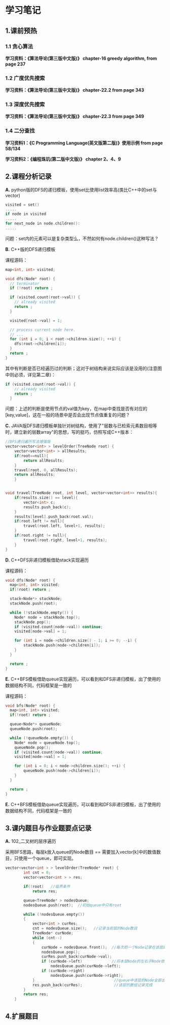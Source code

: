# 学习笔记

  
## 1.课前预热  

### 1.1 贪心算法  
**学习资料：《算法导论(第三版中文版)》 chapter-16 greedy algorithm, from page 237**  


### 1.2 广度优先搜索  
**学习资料：《算法导论(第三版中文版)》 chapter-22.2 from page 343**  

### 1.3 深度优先搜索  
**学习资料：《算法导论(第三版中文版)》 chapter-22.3 from page 349**  

### 1.4 二分查找  
**学习资料1：《C Programming Language(英文版第二版)》使用示例 from page 58/134**  

**学习资料2：《编程珠玑(第二版中文版)》 chapter 2、4、9**  

## 2.课程分析记录  

**A.** python版的DFS的递归模板，使用set比使用list效率高(类比C++中的set与vector)      

```C++
visited = set() 
.....
if node in visited
.....
for next_node in node.children():  
.....
```
问题：set内的元素可以是复杂类型么，不然如何有node.children()这种写法？  

**B.** C++版的DFS递归模板   

课程源码：
```C++
map<int, int> visited;

void dfs(Node* root) {
  // terminator
  if (!root) return ;

  if (visited.count(root->val)) {
    // already visited
    return ;
  }

  visited[root->val] = 1;

  // process current node here. 
  // ...
  for (int i = 0; i < root->children.size(); ++i) {
    dfs(root->children[i]);
  }
  return ;
}
```
其中有判断是否已经遍历过的判断；这对于树结构来说实际应该是没用的(注意图中则必须，详见第二章)：
```C++
if (visited.count(root->val)) {
    // already visited
    return ;
  } 
```

问题：上述的判断是使用节点的val值为key，在map中查找是否有对应的[key,value]，这在一般的场景中是否会出现节点值重复的问题？  

**C.** JAVA版DFS递归模板单独针对树结构，使用了"层数与已检索元素数目相等时，建立新的层数array"的思想，写的挺巧，仿照写成C++版本：  

```C++
//DFS递归遍历写法增强版
vector<vector<int> > levelOrder(TreeNode root) {
	vector<vector<int> > allResults;
    if(root==null){
        return allResults;
    }
    travel(root, 0, allResults);
    return allResults;
    }


void travel(TreeNode root, int level, vector<vector<int>> results){
    if(results.size() == level){
		vector<int> c;
        results.push_back(c);
    }
    results[level].push_back(root.val);
    if(root.left != null){
        travel(root.left, level+1, results);
    }
    if(root.right != null){
        travel(root.right, level+1, results);
    }
}
```  
**D.** C++DFS非递归模板借助stack实现遍历  

课程源码：
```C++
void dfs(Node* root) {
  map<int, int> visited;
  if(!root) return ;

  stack<Node*> stackNode;
  stackNode.push(root);

  while (!stackNode.empty()) {
    Node* node = stackNode.top();
    stackNode.pop();
    if (visited.count(node->val)) continue;
    visited[node->val] = 1;

    for (int i = node->children.size() - 1; i >= 0; --i) {
        stackNode.push(node->children[i]);
    }
  }

  return ;
}
```
**E.** C++BFS模板借助queue实现遍历，可以看到和DFS非递归模板，出了使用的数据结构不同，代码框架是一致的  

课程源码：
```C++
void bfs(Node* root) {
  map<int, int> visited;
  if(!root) return ;

  queue<Node*> queueNode;
  queueNode.push(root);

  while (!queueNode.empty()) {
    Node* node = queueNode.top();
    queueNode.pop();
    if (visited.count(node->val)) continue;
    visited[node->val] = 1;

    for (int i = 0; i < node->children.size(); ++i) {
        queueNode.push(node->children[i]);
    }
  }

  return ;
}
```

**E.** C++BFS模板借助queue实现遍历，可以看到和DFS非递归模板，出了使用的数据结构不同，代码框架是一致的 

## 3.课内题目与作业题要点记录   

**A.** 102_二叉树的层序遍历  

采用BFS思路，每层k放入queue的Node数目 == 需要加入vector[k]中的数值数目，只使用一个queue，即可实现。  

```C++
vector<vector<int > > levelOrder(TreeNode* root) {
		int cnt = 0;
        vector<vector<int > > res;

        if(!root)   //临界条件
            return res;

		queue<TreeNode* > nodesQueue;
		nodesQueue.push(root);  //初始queue中只有root

		while (!nodesQueue.empty()) 
		{
			vector<int > curRes;
			cnt = nodesQueue.size();   //记录当前层的Node数目
			TreeNode* curNode;
			while (cnt--)
			{
				curNode = nodesQueue.front();  //每次把一个Node记录在该层的数组中，并pop出queue
				nodesQueue.pop();
				curRes.push_back(curNode->val);
				if (curNode->left)             //将本层Node的左右子Node依次入queue
					nodesQueue.push(curNode->left);
				if (curNode->right)
					nodesQueue.push(curNode->right);	
			}									//queue中该层的Node全部出queue
			res.push_back(curRes);				//该层的数组记录完成
		}
		return res;
    }
```

## 4.扩展题目    

